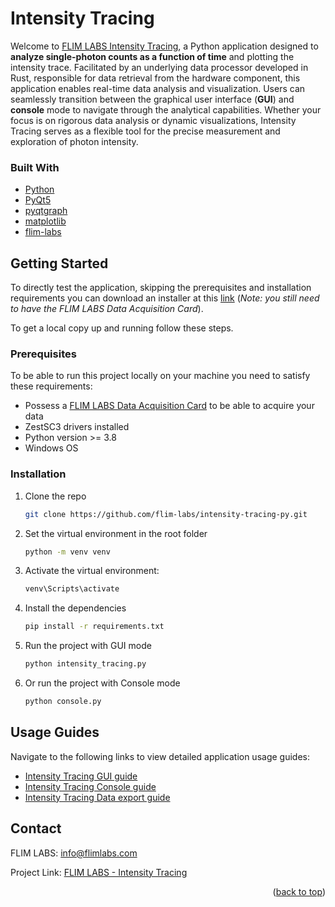 
# Intensity Tracing

Welcome to [FLIM LABS Intensity Tracing](https://github.com/flim-labs/intensity-tracing-py), a Python application designed to **analyze single-photon counts as a function of time** and plotting the intensity trace. Facilitated by an underlying data processor developed in Rust, responsible for data retrieval from the hardware component, this application enables real-time data analysis and visualization. Users can seamlessly transition between the graphical user interface (**GUI**) and **console** mode to navigate through the analytical capabilities. Whether your focus is on rigorous data analysis or dynamic visualizations, Intensity Tracing serves as a flexible tool for the precise measurement and exploration of photon intensity.


### Built With

* [Python](https://www.python.org/)
* [PyQt5](https://pypi.org/project/PyQt5/)
* [pyqtgraph](https://www.pyqtgraph.org/)
* [matplotlib](https://pypi.org/project/matplotlib/)
* [flim-labs](https://pypi.org/project/flim-labs/)


<!-- GETTING STARTED -->
## Getting Started
To directly test the application, skipping the prerequisites and installation requirements you can download an installer at this [link](https://github.com/flim-labs/intensity-tracing-py/releases/tag/v2.0) (_Note: you still need to have the FLIM LABS Data Acquisition Card_). 

To get a local copy up and running follow these steps.

### Prerequisites

To be able to run this project locally on your machine you need to satisfy these requirements:
* Possess a [FLIM LABS Data Acquisition Card](https://www.flimlabs.com/products/data-acquisition-card/) to be able to acquire your data
* ZestSC3 drivers installed
* Python version >= 3.8
* Windows OS

### Installation

1. Clone the repo
   ```sh
   git clone https://github.com/flim-labs/intensity-tracing-py.git
   ```
2. Set the virtual environment in the root folder
   ```sh
   python -m venv venv
   ```
3. Activate the virtual environment:
   ```sh
   venv\Scripts\activate 
   ```   
4. Install the dependencies
   ```sh
   pip install -r requirements.txt
   ```
5. Run the project with GUI mode
   ```sh
   python intensity_tracing.py
   ```  
6. Or run the project with Console mode
   ```sh
   python console.py   
   ```  

## Usage Guides

Navigate to the following links to view detailed application usage guides:

- [Intensity Tracing GUI guide](./docs/v2.0/index.md)
- [Intensity Tracing Console guide ](./docs/python-flim-labs/intensity-tracing-console.md)
- [Intensity Tracing Data export guide](./docs/python-flim-labs/intensity-tracing-file-format.md)


## Contact

FLIM LABS: info@flimlabs.com

Project Link: [FLIM LABS - Intensity Tracing](https://github.com/flim-labs/intensity-tracing-py)

<p align="right">(<a href="#readme-top">back to top</a>)</p>
